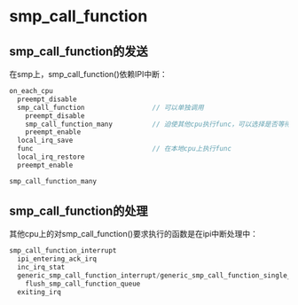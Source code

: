 # smp_call_function

## smp_call_function的发送

在smp上，smp_call_function()依赖IPI中断：

```c
on_each_cpu
  preempt_disable
  smp_call_function                 // 可以单独调用
    preempt_disable
    smp_call_function_many          // 迫使其他cpu执行func，可以选择是否等待其他cpu返回
    preempt_enable
  local_irq_save
  func                              // 在本地cpu上执行func
  local_irq_restore
  preempt_enable

smp_call_function_many
```

## smp_call_function的处理

其他cpu上的对smp_call_function()要求执行的函数是在ipi中断处理中：

```c
smp_call_function_interrupt
  ipi_entering_ack_irq
  inc_irq_stat
  generic_smp_call_function_interrupt/generic_smp_call_function_single_interrupt
    flush_smp_call_function_queue
  exiting_irq
```